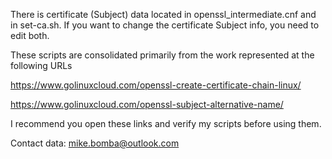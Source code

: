 There is certificate (Subject) data located in openssl_intermediate.cnf and in set-ca.sh. If you want to change the certificate Subject info, you need to edit both.

These scripts are consolidated primarily from the work represented at the following URLs

https://www.golinuxcloud.com/openssl-create-certificate-chain-linux/

https://www.golinuxcloud.com/openssl-subject-alternative-name/

I recommend you open these links and verify my scripts before using them.

Contact data: mike.bomba@outlook.com
